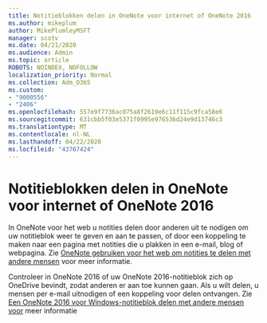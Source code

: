 ```yaml
---
title: Notitieblokken delen in OneNote voor internet of OneNote 2016
ms.author: mikeplum
author: MikePlumleyMSFT
manager: scotv
ms.date: 04/21/2020
ms.audience: Admin
ms.topic: article
ROBOTS: NOINDEX, NOFOLLOW
localization_priority: Normal
ms.collection: Adm_O365
ms.custom:
- "9000556"
- "2406"
ms.openlocfilehash: 557e9f7736ac075a8f2619e6c11f115c9fca58e6
ms.sourcegitcommit: 631cbb5f03e5371f0995e976536d24e9d13746c3
ms.translationtype: MT
ms.contentlocale: nl-NL
ms.lasthandoff: 04/22/2020
ms.locfileid: "43767424"
---
```

# <a name="share-notebooks-in-onenote-for-the-web-or-onenote-2016"></a>Notitieblokken delen in OneNote voor internet of OneNote 2016

In OneNote voor het web u notities delen door anderen uit te nodigen om uw notitieblok weer te geven en aan te passen, of door een koppeling te maken naar een pagina met notities die u plakken in een e-mail, blog of webpagina. Zie [OneNote gebruiken voor het web om notities te delen met andere mensen](https://support.office.com/article/D3481FBE-E06C-4883-B7E9-B2EE9F38AED3) voor meer informatie.

Controleer in OneNote 2016 of uw OneNote 2016-notitieblok zich op OneDrive bevindt, zodat anderen er aan toe kunnen gaan. Als u wilt delen, u mensen per e-mail uitnodigen of een koppeling voor delen ontvangen. Zie [Een OneNote 2016 voor Windows-notitieblok delen met andere mensen voor](https://support.office.com/article/d14b6033-7a95-4536-9216-bb0a5e0f8285) meer informatie